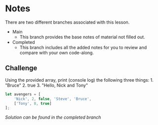 # Notes
There are two different branches associated with this lesson.
- Main
  - This branch provides the base notes of material not filled out.
- Completed
  - This branch includes all the added notes for you to review and compare with your own code-along.

## Challenge
Using the provided array, print (console log) the following three things:
    1. "Bruce"
    2. true
    3. "Hello, Nick and Tony"

```js 
let avengers = [
    'Nick', 2, false, 'Steve', 'Bruce',
    ['Tony', 8, true]
];
```
*Solution can be found in the completed branch*